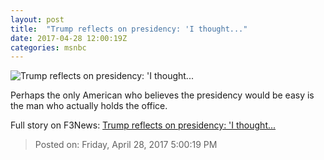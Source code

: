```yaml
---
layout: post
title:  "Trump reflects on presidency: 'I thought..."
date: 2017-04-28 12:00:19Z
categories: msnbc
---
```


![Trump reflects on presidency: 'I thought...](http://www.msnbc.com/sites/msnbc/files/styles/ratio--1_91-1--1200x630/public/05841052.jpg?itok=QThIAew8)

Perhaps the only American who believes the presidency would be easy is the man who actually holds the office.


Full story on F3News: [Trump reflects on presidency: 'I thought...](http://www.f3nws.com/n/nyrVZE)

> Posted on: Friday, April 28, 2017 5:00:19 PM
